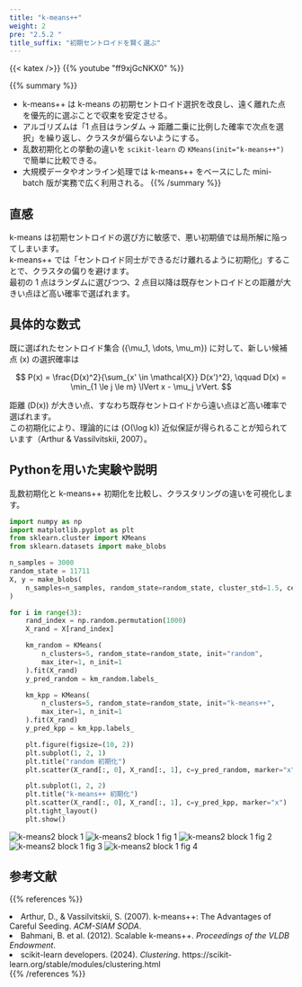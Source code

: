 ```yaml
---
title: "k-means++"
weight: 2
pre: "2.5.2 "
title_suffix: "初期セントロイドを賢く選ぶ"
---
```


{{< katex />}}
{{% youtube "ff9xjGcNKX0" %}}

{{% summary %}}
- k-means++ は k-means の初期セントロイド選択を改良し、遠く離れた点を優先的に選ぶことで収束を安定させる。
- アルゴリズムは「1 点目はランダム → 距離二乗に比例した確率で次点を選択」を繰り返し、クラスタが偏らないようにする。
- 乱数初期化との挙動の違いを `scikit-learn` の `KMeans(init="k-means++")` で簡単に比較できる。
- 大規模データやオンライン処理では k-means++ をベースにした mini-batch 版が実務で広く利用される。
{{% /summary %}}

## 直感
k-means は初期セントロイドの選び方に敏感で、悪い初期値では局所解に陥ってしまいます。  
k-means++ では「セントロイド同士ができるだけ離れるように初期化」することで、クラスタの偏りを避けます。  
最初の 1 点はランダムに選びつつ、2 点目以降は既存セントロイドとの距離が大きい点ほど高い確率で選ばれます。

## 具体的な数式
既に選ばれたセントロイド集合 \(\{\mu_1, \dots, \mu_m\}\) に対して、新しい候補点 \(x\) の選択確率は

$$
P(x) = \frac{D(x)^2}{\sum_{x' \in \mathcal{X}} D(x')^2}, \qquad D(x) = \min_{1 \le j \le m} \lVert x - \mu_j \rVert.
$$

距離 \(D(x)\) が大きい点、すなわち既存セントロイドから遠い点ほど高い確率で選ばれます。  
この初期化により、理論的には \(O(\log k)\) 近似保証が得られることが知られています（Arthur & Vassilvitskii, 2007）。

## Pythonを用いた実験や説明
乱数初期化と k-means++ 初期化を比較し、クラスタリングの違いを可視化します。

```python
import numpy as np
import matplotlib.pyplot as plt
from sklearn.cluster import KMeans
from sklearn.datasets import make_blobs

n_samples = 3000
random_state = 11711
X, y = make_blobs(
    n_samples=n_samples, random_state=random_state, cluster_std=1.5, centers=8
)

for i in range(3):
    rand_index = np.random.permutation(1000)
    X_rand = X[rand_index]

    km_random = KMeans(
        n_clusters=5, random_state=random_state, init="random",
        max_iter=1, n_init=1
    ).fit(X_rand)
    y_pred_random = km_random.labels_

    km_kpp = KMeans(
        n_clusters=5, random_state=random_state, init="k-means++",
        max_iter=1, n_init=1
    ).fit(X_rand)
    y_pred_kpp = km_kpp.labels_

    plt.figure(figsize=(10, 2))
    plt.subplot(1, 2, 1)
    plt.title("random 初期化")
    plt.scatter(X_rand[:, 0], X_rand[:, 1], c=y_pred_random, marker="x")

    plt.subplot(1, 2, 2)
    plt.title("k-means++ 初期化")
    plt.scatter(X_rand[:, 0], X_rand[:, 1], c=y_pred_kpp, marker="x")
    plt.tight_layout()
    plt.show()
```

![k-means2 block 1](/images/basic/clustering/k-means2_block01.svg)
![k-means2 block 1 fig 1](/images/basic/clustering/k-means2_block01_fig01.svg)
![k-means2 block 1 fig 2](/images/basic/clustering/k-means2_block01_fig02.svg)
![k-means2 block 1 fig 3](/images/basic/clustering/k-means2_block01_fig03.svg)
![k-means2 block 1 fig 4](/images/basic/clustering/k-means2_block01_fig04.svg)

## 参考文献
{{% references %}}
<li>Arthur, D., &amp; Vassilvitskii, S. (2007). k-means++: The Advantages of Careful Seeding. <i>ACM-SIAM SODA</i>.</li>
<li>Bahmani, B. et al. (2012). Scalable k-means++. <i>Proceedings of the VLDB Endowment</i>.</li>
<li>scikit-learn developers. (2024). <i>Clustering</i>. https://scikit-learn.org/stable/modules/clustering.html</li>
{{% /references %}}
